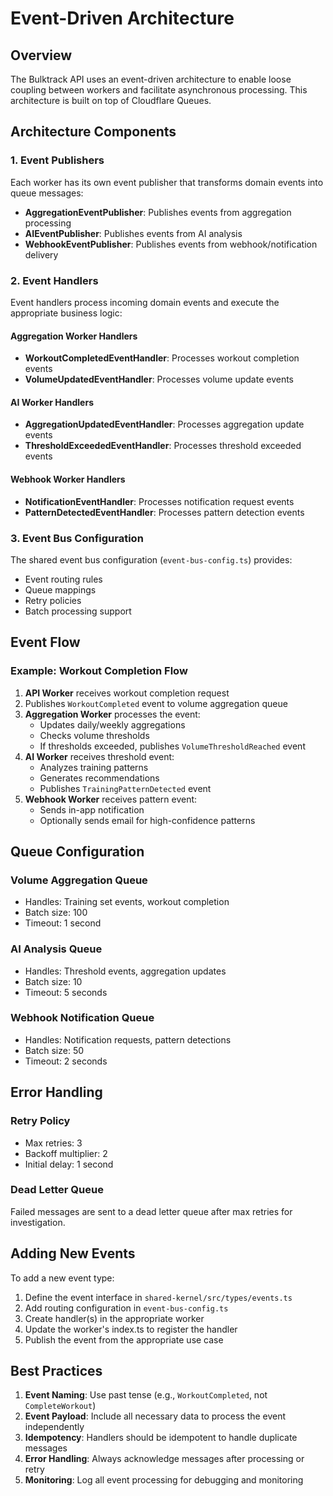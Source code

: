 # Event-Driven Architecture

## Overview

The Bulktrack API uses an event-driven architecture to enable loose coupling between workers and facilitate asynchronous processing. This architecture is built on top of Cloudflare Queues.

## Architecture Components

### 1. Event Publishers
Each worker has its own event publisher that transforms domain events into queue messages:

- **AggregationEventPublisher**: Publishes events from aggregation processing
- **AIEventPublisher**: Publishes events from AI analysis
- **WebhookEventPublisher**: Publishes events from webhook/notification delivery

### 2. Event Handlers
Event handlers process incoming domain events and execute the appropriate business logic:

#### Aggregation Worker Handlers
- **WorkoutCompletedEventHandler**: Processes workout completion events
- **VolumeUpdatedEventHandler**: Processes volume update events

#### AI Worker Handlers
- **AggregationUpdatedEventHandler**: Processes aggregation update events
- **ThresholdExceededEventHandler**: Processes threshold exceeded events

#### Webhook Worker Handlers
- **NotificationEventHandler**: Processes notification request events
- **PatternDetectedEventHandler**: Processes pattern detection events

### 3. Event Bus Configuration
The shared event bus configuration (`event-bus-config.ts`) provides:
- Event routing rules
- Queue mappings
- Retry policies
- Batch processing support

## Event Flow

### Example: Workout Completion Flow

1. **API Worker** receives workout completion request
2. Publishes `WorkoutCompleted` event to volume aggregation queue
3. **Aggregation Worker** processes the event:
   - Updates daily/weekly aggregations
   - Checks volume thresholds
   - If thresholds exceeded, publishes `VolumeThresholdReached` event
4. **AI Worker** receives threshold event:
   - Analyzes training patterns
   - Generates recommendations
   - Publishes `TrainingPatternDetected` event
5. **Webhook Worker** receives pattern event:
   - Sends in-app notification
   - Optionally sends email for high-confidence patterns

## Queue Configuration

### Volume Aggregation Queue
- Handles: Training set events, workout completion
- Batch size: 100
- Timeout: 1 second

### AI Analysis Queue
- Handles: Threshold events, aggregation updates
- Batch size: 10
- Timeout: 5 seconds

### Webhook Notification Queue
- Handles: Notification requests, pattern detections
- Batch size: 50
- Timeout: 2 seconds

## Error Handling

### Retry Policy
- Max retries: 3
- Backoff multiplier: 2
- Initial delay: 1 second

### Dead Letter Queue
Failed messages are sent to a dead letter queue after max retries for investigation.

## Adding New Events

To add a new event type:

1. Define the event interface in `shared-kernel/src/types/events.ts`
2. Add routing configuration in `event-bus-config.ts`
3. Create handler(s) in the appropriate worker
4. Update the worker's index.ts to register the handler
5. Publish the event from the appropriate use case

## Best Practices

1. **Event Naming**: Use past tense (e.g., `WorkoutCompleted`, not `CompleteWorkout`)
2. **Event Payload**: Include all necessary data to process the event independently
3. **Idempotency**: Handlers should be idempotent to handle duplicate messages
4. **Error Handling**: Always acknowledge messages after processing or retry
5. **Monitoring**: Log all event processing for debugging and monitoring
